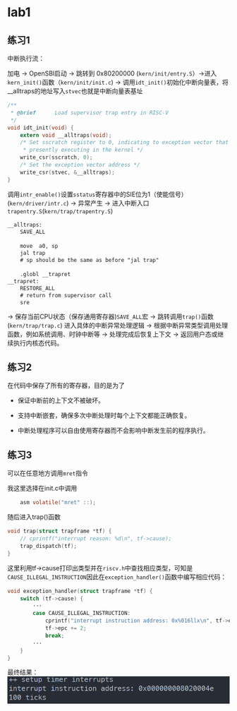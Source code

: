 # lab1

## 练习1

中断执行流：

加电 -> OpenSBI启动 -> 跳转到 0x80200000 (`kern/init/entry.S`）->进入`kern_init()`函数（`kern/init/init.c`) -> 调用`idt_init()`初始化中断向量表，将__alltraps的地址写入`stvec`也就是中断向量表基址

```c
/**
 * @brief      Load supervisor trap entry in RISC-V
 */
void idt_init(void) {
    extern void __alltraps(void);
    /* Set sscratch register to 0, indicating to exception vector that we are
     * presently executing in the kernel */
    write_csr(sscratch, 0);
    /* Set the exception vector address */
    write_csr(stvec, &__alltraps);
}
```

调用`intr_enable()`设置`sstatus`寄存器中的SIE位为1（使能信号）(`kern/driver/intr.c`) -> 异常产生 -> 进入中断入口`trapentry.S`(`kern/trap/trapentry.S`) 

```assembly
__alltraps:
    SAVE_ALL

    move  a0, sp
    jal trap
    # sp should be the same as before "jal trap"

    .globl __trapret
__trapret:
    RESTORE_ALL
    # return from supervisor call
    sre
```

-> 保存当前CPU状态（保存通用寄存器)`SAVE_ALL`宏 -> 跳转调用`trap()`函数(`kern/trap/trap.c`) 进入具体的中断异常处理逻辑 -> 根据中断异常类型调用处理函数，例如系统调用、时钟中断等 -> 处理完成后恢复上下文 -> 返回用户态或继续执行内核态代码。

## 练习2

在代码中保存了所有的寄存器，目的是为了

- 保证中断前的上下文不被破坏。

- 支持中断嵌套，确保多次中断处理时每个上下文都能正确恢复。

- 中断处理程序可以自由使用寄存器而不会影响中断发生前的程序执行。

## 练习3

可以在任意地方调用`mret`指令

我这里选择在init.c中调用

```c
    asm volatile("mret" ::);
```

随后进入trap()函数

```c
void trap(struct trapframe *tf) {
    // cprintf("interrupt reason: %d\n", tf->cause);
    trap_dispatch(tf);
}
```

这里利用tf->cause打印出类型并在`riscv.h`中查找相应类型，可知是`CAUSE_ILLEGAL_INSTRUCTION`因此在`exception_handler()`函数中编写相应代码：

```c
void exception_handler(struct trapframe *tf) {
    switch (tf->cause) {
        ···
        case CAUSE_ILLEGAL_INSTRUCTION:
            cprintf("interrupt instruction address: 0x%016llx\n", tf->epc);
            tf->epc += 2;
            break;
        ···
    }
}
```

最终结果：
![](https://raw.githubusercontent.com/showlibia/img/main/image-20240922023237077.png)

